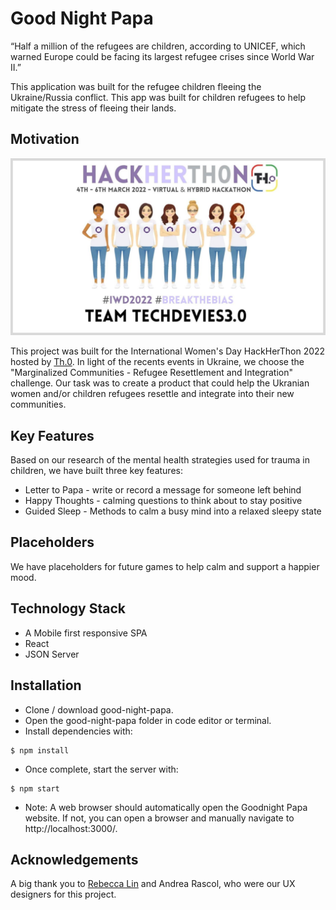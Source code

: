 # Good Night Papa

“Half a million of the refugees are children, according to UNICEF, which warned Europe could be facing its largest refugee crises since World War II.”

This application was built for the refugee children fleeing the Ukraine/Russia conflict. This app was built for children refugees to help mitigate the stress of fleeing their lands.

## Motivation
![Hackathon Promotion Image with Team Name](public/assets/iwdhackathon.jpeg)

This project was built for the International Women's Day HackHerThon 2022 hosted by [Th.0](https://thpoint0.io/).  In light of the recents events in Ukraine, we choose the "Marginalized Communities - Refugee Resettlement and Integration" challenge.  Our task was to create a product that could help the Ukranian women and/or children refugees resettle and integrate into their new communities.  

## Key Features

Based on our research of the mental health strategies used for trauma in children,  we have built three key features:

* Letter to Papa - write or record a message for someone left behind
* Happy Thoughts - calming questions to think about to stay positive
* Guided Sleep - Methods to calm a busy mind into a relaxed sleepy state


## Placeholders

We have placeholders for future games to help calm and support a happier mood.

## Technology Stack

* A Mobile first responsive SPA
* React
* JSON Server

## Installation
* Clone / download good-night-papa.
* Open the good-night-papa folder in code editor or terminal.
* Install dependencies with:
```
$ npm install
```
* Once complete, start the server with:
```
$ npm start
```
* Note:  A web browser should automatically open the Goodnight Papa website.  If not, you can open a browser and manually navigate to http://localhost:3000/.

## Acknowledgements
A big thank you to [Rebecca Lin](https://rebeccagl.in/) and Andrea Rascol, who were our UX designers for this project.  
